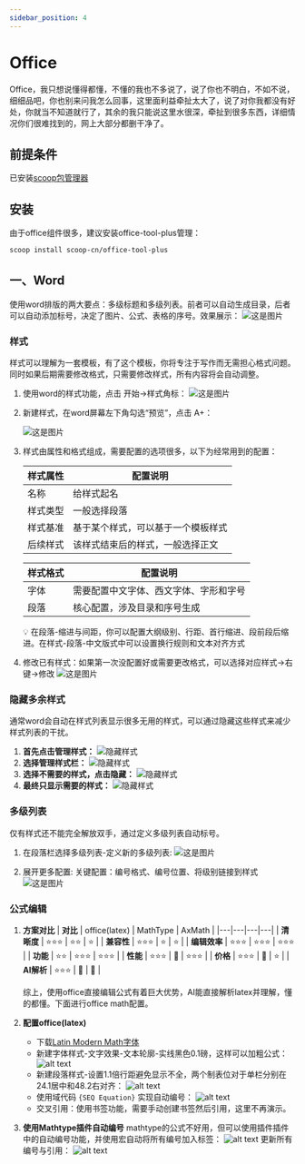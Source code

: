 ```yaml
---
sidebar_position: 4
---
```


# Office
Office，我只想说懂得都懂，不懂的我也不多说了，说了你也不明白，不如不说，细细品吧，你也别来问我怎么回事，这里面利益牵扯太大了，说了对你我都没有好处，你就当不知道就行了，其余的我只能说这里水很深，牵扯到很多东西，详细情况你们很难找到的，网上大部分都删干净了。

## 前提条件
已安装[scoop包管理器](./包管理器.md)

## 安装
由于office组件很多，建议安装office-tool-plus管理：
```sh title="PowerShell"
scoop install scoop-cn/office-tool-plus
```

## 一、Word
使用word排版的两大要点：多级标题和多级列表。前者可以自动生成目录，后者可以自动添加标号，决定了图片、公式、表格的序号。效果展示：
![这是图片](./img/效果展示.gif "多级列表")

### 样式 
样式可以理解为一套模板，有了这个模板，你将专注于写作而无需担心格式问题。同时如果后期需要修改格式，只需要修改样式，所有内容将会自动调整。
1. 使用word的样式功能，点击 开始→样式角标：
    ![这是图片](./img/样式.png "样式")

2. 新建样式，在word屏幕左下角勾选“预览”，点击 A+：

    ![这是图片](./img/新建样式.png "新建样式")

3. 样式由属性和格式组成，需要配置的选项很多，以下为经常用到的配置：

    |样式属性|配置说明|
    |---|---|
    | 名称 |  给样式起名 |
    | 样式类型 | 一般选择段落 |
    | 样式基准 |  基于某个样式，可以基于一个模板样式 |
    | 后续样式 | 该样式结束后的样式，一般选择正文 |

    |样式格式|配置说明|
    |---|---|
    | 字体 |  需要配置中文字体、西文字体、字形和字号 |
    | 段落 | 核心配置，涉及目录和序号生成 |

    💡 在段落-缩进与间距，你可以配置大纲级别、行距、首行缩进、段前段后缩进。在样式-段落-中文版式中可以设置换行规则和文本对齐方式

4. 修改已有样式：如果第一次没配置好或需要更改格式，可以选择对应样式→右键→修改
    ![这是图片](./img/修改样式.png "修改样式")

### 隐藏多余样式
通常word会自动在样式列表显示很多无用的样式，可以通过隐藏这些样式来减少样式列表的干扰。
1. **首先点击管理样式：**
![隐藏样式](./img/隐藏样式-1.png)
2. **选择管理样式栏：**
![隐藏样式](./img/隐藏样式-2.png)
3. **选择不需要的样式，点击隐藏：**
![隐藏样式](./img/隐藏样式-3.png)
4. **最终只显示需要的样式：**
![隐藏样式](./img/隐藏样式.png)
### 多级列表
仅有样式还不能完全解放双手，通过定义多级列表自动标号。
1. 在段落栏选择多级列表-定义新的多级列表:
    ![这是图片](./img/多级列表.png "修改样式")

2. 展开更多配置:
    关键配置：编号格式、编号位置、将级别链接到样式
    ![这是图片](./img/多级列表配置.png "修改样式")

### 公式编辑
1. **方案对比**
    | **对比** | office(latex)  | MathType | AxMath  |
    |---|---|---|---|
    | **清晰度** | ⭐⭐⭐ |  ⭐⭐ |  ⭐ |
    | **兼容性** | ⭐⭐⭐ |  ⭐ |  ⭐ |
    | **编辑效率** | ⭐⭐⭐ |  ⭐⭐⭐ |  ⭐⭐⭐ |
    | **功能** | ⭐⭐ |  ⭐⭐⭐ |  ⭐⭐⭐ |
    | **性能** | ⭐⭐⭐ |  🥵 |  ⭐⭐⭐ |
    | **价格** | ⭐⭐⭐ |  🥵 |  ⭐ |
    | **AI解析** | ⭐⭐⭐ |  🥵 |  🥵 |
    
    综上，使用office直接编辑公式有着巨大优势，AI能直接解析latex并理解，懂的都懂。下面进行office math配置。
2. **配置office(latex)**
    - 下载[Latin Modern Math字体](https://www.gust.org.pl/projects/e-foundry/lm-math/download)
    - 新建字体样式-文字效果-文本轮廓-实线黑色0.1磅，这样可以加粗公式：
    ![alt text](./img/公式.png)
    - 新建段落样式-设置1.1倍行距避免显示不全，两个制表位对于单栏分别在24.1居中和48.2右对齐：
    ![alt text](./img/公式-1.png)
    - 使用域代码 `{SEQ Equation}` 实现自动编号：
    ![alt text](./img/公式.gif)
    - 交叉引用：使用书签功能，需要手动创建书签然后引用，这里不再演示。

3. **使用Mathtype插件自动编号**
mathtype的公式不好用，但可以使用插件插件中的自动编号功能，并使用宏自动将所有编号加入标签：
![alt text](./img/公式-2.png)
更新所有编号与引用：
![alt text](./img/公式-3.png)
<!-- ![alt text](image.png) -->